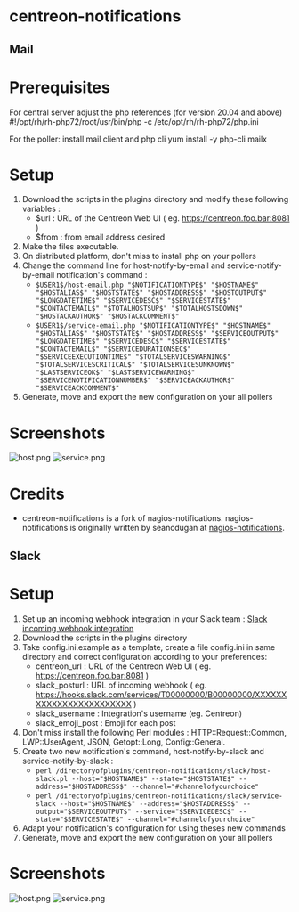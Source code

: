 centreon-notifications
=================


## Mail

# Prerequisites
For central server adjust the php references (for version 20.04 and above)
   #!/opt/rh/rh-php72/root/usr/bin/php -c /etc/opt/rh/rh-php72/php.ini
   
   For the poller:
   install mail client and php cli
      yum install -y php-cli mailx
       
# Setup

1. Download the scripts in the plugins directory and modify these following variables :
    * $url : URL of the Centreon Web UI ( eg. https://centreon.foo.bar:8081 )
    * $from : from email address desired
2. Make the files executable.
3. On distributed platform, don't miss to install php on your pollers
4. Change the command line for host-notify-by-email and service-notify-by-email notification's command :
    * `$USER1$/host-email.php "$NOTIFICATIONTYPE$" "$HOSTNAME$" "$HOSTALIAS$" "$HOSTSTATE$" "$HOSTADDRESS$" "$HOSTOUTPUT$" "$LONGDATETIME$" "$SERVICEDESC$" "$SERVICESTATE$" "$CONTACTEMAIL$" "$TOTALHOSTSUP$" "$TOTALHOSTSDOWN$" "$HOSTACKAUTHOR$" "$HOSTACKCOMMENT$"`
    * `$USER1$/service-email.php "$NOTIFICATIONTYPE$" "$HOSTNAME$" "$HOSTALIAS$" "$HOSTSTATE$" "$HOSTADDRESS$" "$SERVICEOUTPUT$" "$LONGDATETIME$" "$SERVICEDESC$" "$SERVICESTATE$" "$CONTACTEMAIL$" "$SERVICEDURATIONSEC$" "$SERVICEEXECUTIONTIME$" "$TOTALSERVICESWARNING$" "$TOTALSERVICESCRITICAL$" "$TOTALSERVICESUNKNOWN$" "$LASTSERVICEOK$" "$LASTSERVICEWARNING$" "$SERVICENOTIFICATIONNUMBER$" "$SERVICEACKAUTHOR$" "$SERVICEACKCOMMENT$"`
5. Generate, move and export the new configuration on your all pollers

# Screenshots
![host.png](https://raw.githubusercontent.com/Shini31/centreon-notifications/master/mail/host_email.png)
![service.png](https://raw.githubusercontent.com/Shini31/centreon-notifications/master/mail/service_email.png)

# Credits
* centreon-notifications is a fork of nagios-notifications. nagios-notifications is originally written by seancdugan at [nagios-notifications](https://github.com/seancdugan/nagios-notifications).


## Slack
# Setup

1. Set up an incoming webhook integration in your Slack team : [Slack incoming webhook integration](https://api.slack.com/incoming-webhooks)
2. Download the scripts in the plugins directory
3. Take config.ini.example as a template, create a file config.ini in same directory and correct configuration according to your preferences:
    * centreon_url : URL of the Centreon Web UI ( eg. https://centreon.foo.bar:8081 )
    * slack_posturl : URL of incoming webhook ( eg. https://hooks.slack.com/services/T00000000/B00000000/XXXXXXXXXXXXXXXXXXXXXXXX )
    * slack_username : Integration's username (eg. Centreon)
    * slack_emoji_post : Emoji for each post
4. Don't miss install the following Perl modules : HTTP::Request::Common, LWP::UserAgent, JSON, Getopt::Long, Config::General.
5. Create two new notification's command, host-notify-by-slack and service-notify-by-slack :
    * `perl /directoryofplugins/centreon-notifications/slack/host-slack.pl --host="$HOSTNAME$" --state="$HOSTSTATE$" --address="$HOSTADDRESS$" --channel="#channelofyourchoice"`
    * `perl /directoryofplugins/centreon-notifications/slack/service-slack --host="$HOSTNAME$" --address="$HOSTADDRESS$" --output="$SERVICEOUTPUT$" --service="$SERVICEDESC$" --state="$SERVICESTATE$" --channel="#channelofyourchoice"`
6. Adapt your notification's configuration for using theses new commands
7. Generate, move and export the new configuration on your all pollers

# Screenshots
![host.png](https://raw.githubusercontent.com/Shini31/centreon-notifications/master/slack/host_slack.png)
![service.png](https://raw.githubusercontent.com/Shini31/centreon-notifications/master/slack/service_slack.png)
